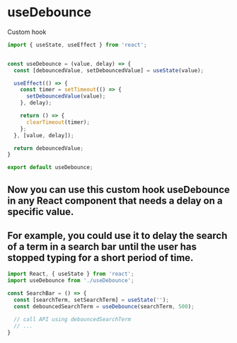 # useDebounce
Custom hook


```javascript
import { useState, useEffect } from 'react';


const useDebounce = (value, delay) => {
  const [debouncedValue, setDebouncedValue] = useState(value);

  useEffect(() => {
    const timer = setTimeout(() => {
      setDebouncedValue(value);
    }, delay);

    return () => {
      clearTimeout(timer);
    };
  }, [value, delay]);

  return debouncedValue;
}

export default useDebounce;
```

## Now you can use this custom hook useDebounce in any React component that needs a delay on a specific value. 
## For example, you could use it to delay the search of a term in a search bar until the user has stopped typing for a short period of time.
```javascript
import React, { useState } from 'react';
import useDebounce from './useDebounce';

const SearchBar = () => {
  const [searchTerm, setSearchTerm] = useState('');
  const debouncedSearchTerm = useDebounce(searchTerm, 500);

  // call API using debouncedSearchTerm
  // ...
}

```
